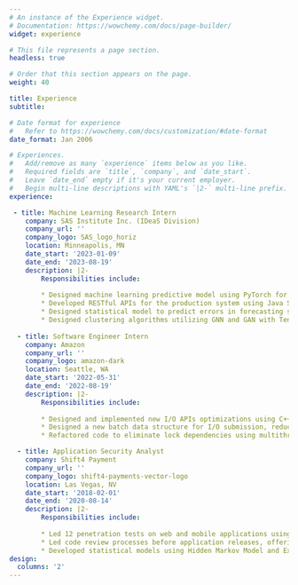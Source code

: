 ```yaml
---
# An instance of the Experience widget.
# Documentation: https://wowchemy.com/docs/page-builder/
widget: experience

# This file represents a page section.
headless: true

# Order that this section appears on the page.
weight: 40

title: Experience
subtitle:

# Date format for experience
#   Refer to https://wowchemy.com/docs/customization/#date-format
date_format: Jan 2006

# Experiences.
#   Add/remove as many `experience` items below as you like.
#   Required fields are `title`, `company`, and `date_start`.
#   Leave `date_end` empty if it's your current employer.
#   Begin multi-line descriptions with YAML's `|2-` multi-line prefix.
experience:

 - title: Machine Learning Research Intern
    company: SAS Institute Inc. (IDeaS Division)
    company_url: ''
    company_logo: SAS_logo_horiz
    location: Minneapolis, MN
    date_start: '2023-01-09'
    date_end: '2023-08-19'
    description: |2-
        Responsibilities include:
        
        * Designed machine learning predictive model using PyTorch for competitors identification through Hidden Markov Model, Convolutional Neural Network and Dynamic Time Warping, improving detection accuracy from 46% to 67%.
        * Developed RESTful APIs for the production system using Java Spring Framework, and implemented a lightweight version algorithms using MySQL, benefiting over 30,000 clients.
        * Designed statistical model to predict errors in forecasting system through Random Forest and ARIMA, decreasing the mean absolute percentage error (MAPE) from 0.17 to 0.04, contributing to over **$12 million revenue**.
        * Designed clustering algorithms utilizing GNN and GAN with TensorFlow. Refactored the base code using Java functional programming, reducing running time from approximately 8 days to around 3 hours.
   
  - title: Software Engineer Intern
    company: Amazon
    company_url: ''
    company_logo: amazon-dark
    location: Seattle, WA
    date_start: '2022-05-31'
    date_end: '2022-08-19'
    description: |2-
        Responsibilities include:
        
        * Designed and implemented new I/O APIs optimizations using C++ that were used by all teams in the AWS Aurora division, reducing the IOPS (Input/Output Operations Per Second) of the AWS Aurora over 80%.
        * Designed a new batch data structure for I/O submission, reducing system calls by a factor of **4,096**.
        * Refactored code to eliminate lock dependencies using multithreading techniques, reducing I/O latency by **77%**.

  - title: Application Security Analyst
    company: Shift4 Payment
    company_url: ''
    company_logo: shift4-payments-vector-logo
    location: Las Vegas, NV
    date_start: '2018-02-01'
    date_end: '2020-08-14'
    description: |2-
        Responsibilities include:
        
        * Led 12 penetration tests on web and mobile applications using Burp Suite, NMAP, Windows shell, and Python. Delivered comprehensive risk assessments and recommended solutions to managers and stakeholders.
        * Led code review processes before application releases, offering in-depth risk assessments and proposing technical solutions to enhance security and programming standards.
        * Developed statistical models using Hidden Markov Model and Exponential Smoothing to detect transaction fraud.
design:
  columns: '2'
---
```

